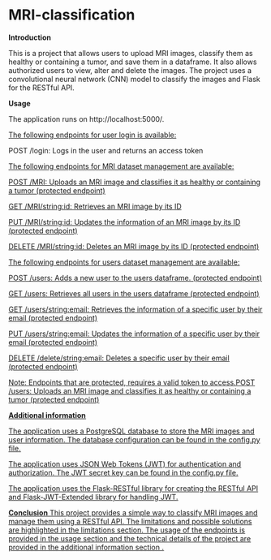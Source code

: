 # MRI-classification
**Introduction**

This is a project that allows users to upload MRI images, classify them as healthy or containing a tumor, and save them in a dataframe. It also allows authorized users to view, alter and delete the images. The project uses a convolutional neural network (CNN) model to classify the images and Flask for the RESTful API.

**Usage**

The application runs on http://localhost:5000/. 

<ins>The following endpoints for user login is available:</ins>

POST /login: Logs in the user and returns an access token

<u>The following endpoints for MRI dataset management are available:<u>

POST /MRI: Uploads an MRI image and classifies it as healthy or containing a tumor (protected endpoint)

GET /MRI/<string:id>: Retrieves an MRI image by its ID

PUT /MRI/<string:id>: Updates the information of an MRI image by its ID (protected endpoint)

DELETE /MRI/<string:id>: Deletes an MRI image by its ID (protected endpoint)

<u>The following endpoints for users dataset management are available:<u>


POST /users: Adds a new user to the users dataframe. (protected endpoint)

GET /users: Retrieves all users in the users dataframe (protected endpoint)

GET /users/<string:email>: Retrieves the information of a specific user by their email (protected endpoint)

PUT /users/<string:email>: Updates the information of a specific user by their email (protected endpoint)

DELETE /delete/<string:email>: Deletes a specific user by their email (protected endpoint)

Note: Endpoints that are protected, requires a valid token to access.POST /users: Uploads an MRI image and classifies it as healthy or containing a tumor (protected endpoint)

**Additional information**

The application uses a PostgreSQL database to store the MRI images and user information. The database configuration can be found in the config.py file.

The application uses JSON Web Tokens (JWT) for authentication and authorization. The JWT secret key can be found in the config.py file.

The application uses the Flask-RESTful library for creating the RESTful API and Flask-JWT-Extended library for handling JWT.

**Conclusion**
This project provides a simple way to classify MRI images and manage them using a RESTful API. The limitations and possible solutions are highlighted in the limitations section. The usage of the endpoints is provided in the usage section and the technical details of the project are provided in the additional information section .




